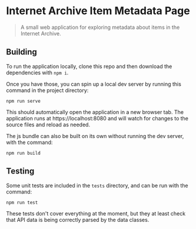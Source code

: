 # Internet Archive Item Metadata Page

> A small web application for exploring metadata about items in the Internet Archive.

## Building

To run the application locally, clone this repo and then download the dependencies with `npm i`.

Once you have those, you can spin up a local dev server by running this command in the project directory:

```
npm run serve
```

This should automatically open the application in a new browser tab. The application runs at https://localhost:8080 and will watch for changes to the source files and reload as needed.

The js bundle can also be built on its own without running the dev server, with the command:

```
npm run build
```

## Testing

Some unit tests are included in the `tests` directory, and can be run with the command:

```
npm run test
```

These tests don't cover everything at the moment, but they at least check that API data is being correctly parsed by the data classes.